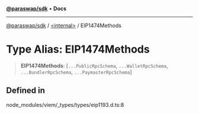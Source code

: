 [**@paraswap/sdk**](../../README.md) • **Docs**

***

[@paraswap/sdk](../../globals.md) / [\<internal\>](../README.md) / EIP1474Methods

# Type Alias: EIP1474Methods

> **EIP1474Methods**: [`...PublicRpcSchema`, `...WalletRpcSchema`, `...BundlerRpcSchema`, `...PaymasterRpcSchema`]

## Defined in

node\_modules/viem/\_types/types/eip1193.d.ts:8
